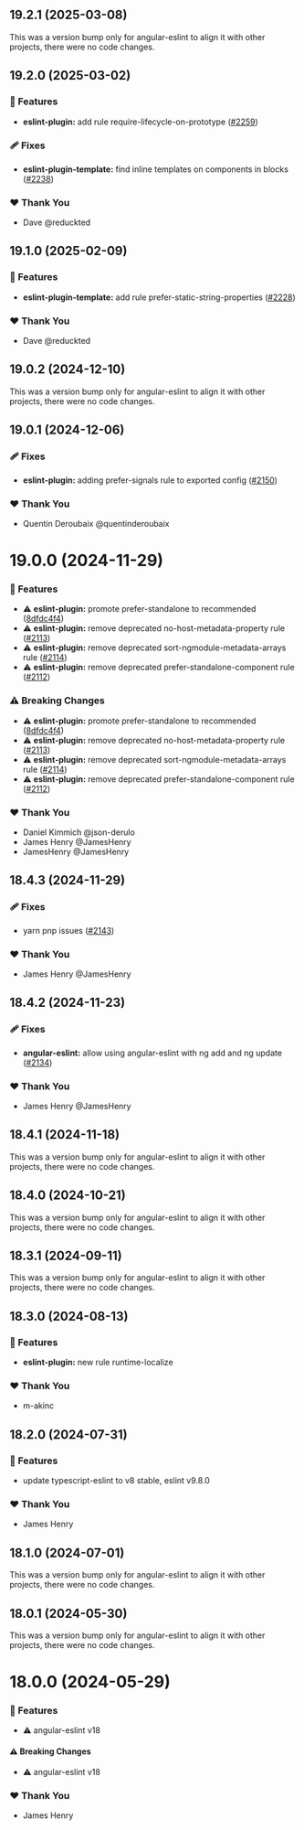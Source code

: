 ## 19.2.1 (2025-03-08)

This was a version bump only for angular-eslint to align it with other projects, there were no code changes.

## 19.2.0 (2025-03-02)

### 🚀 Features

- **eslint-plugin:** add rule require-lifecycle-on-prototype ([#2259](https://github.com/angular-eslint/angular-eslint/pull/2259))

### 🩹 Fixes

- **eslint-plugin-template:** find inline templates on components in blocks ([#2238](https://github.com/angular-eslint/angular-eslint/pull/2238))

### ❤️ Thank You

- Dave @reduckted

## 19.1.0 (2025-02-09)

### 🚀 Features

- **eslint-plugin-template:** add rule prefer-static-string-properties ([#2228](https://github.com/angular-eslint/angular-eslint/pull/2228))

### ❤️ Thank You

- Dave @reduckted

## 19.0.2 (2024-12-10)

This was a version bump only for angular-eslint to align it with other projects, there were no code changes.

## 19.0.1 (2024-12-06)

### 🩹 Fixes

- **eslint-plugin:** adding prefer-signals rule to exported config ([#2150](https://github.com/angular-eslint/angular-eslint/pull/2150))

### ❤️ Thank You

- Quentin Deroubaix @quentinderoubaix

# 19.0.0 (2024-11-29)

### 🚀 Features

- ⚠️ **eslint-plugin:** promote prefer-standalone to recommended ([8dfdc4f4](https://github.com/angular-eslint/angular-eslint/commit/8dfdc4f4))
- ⚠️ **eslint-plugin:** remove deprecated no-host-metadata-property rule ([#2113](https://github.com/angular-eslint/angular-eslint/pull/2113))
- ⚠️ **eslint-plugin:** remove deprecated sort-ngmodule-metadata-arrays rule ([#2114](https://github.com/angular-eslint/angular-eslint/pull/2114))
- ⚠️ **eslint-plugin:** remove deprecated prefer-standalone-component rule ([#2112](https://github.com/angular-eslint/angular-eslint/pull/2112))

### ⚠️ Breaking Changes

- ⚠️ **eslint-plugin:** promote prefer-standalone to recommended ([8dfdc4f4](https://github.com/angular-eslint/angular-eslint/commit/8dfdc4f4))
- ⚠️ **eslint-plugin:** remove deprecated no-host-metadata-property rule ([#2113](https://github.com/angular-eslint/angular-eslint/pull/2113))
- ⚠️ **eslint-plugin:** remove deprecated sort-ngmodule-metadata-arrays rule ([#2114](https://github.com/angular-eslint/angular-eslint/pull/2114))
- ⚠️ **eslint-plugin:** remove deprecated prefer-standalone-component rule ([#2112](https://github.com/angular-eslint/angular-eslint/pull/2112))

### ❤️ Thank You

- Daniel Kimmich @json-derulo
- James Henry @JamesHenry
- JamesHenry @JamesHenry

## 18.4.3 (2024-11-29)

### 🩹 Fixes

- yarn pnp issues ([#2143](https://github.com/angular-eslint/angular-eslint/pull/2143))

### ❤️ Thank You

- James Henry @JamesHenry

## 18.4.2 (2024-11-23)

### 🩹 Fixes

- **angular-eslint:** allow using angular-eslint with ng add and ng update ([#2134](https://github.com/angular-eslint/angular-eslint/pull/2134))

### ❤️ Thank You

- James Henry @JamesHenry

## 18.4.1 (2024-11-18)

This was a version bump only for angular-eslint to align it with other projects, there were no code changes.

## 18.4.0 (2024-10-21)

This was a version bump only for angular-eslint to align it with other projects, there were no code changes.

## 18.3.1 (2024-09-11)

This was a version bump only for angular-eslint to align it with other projects, there were no code changes.

## 18.3.0 (2024-08-13)

### 🚀 Features

- **eslint-plugin:** new rule runtime-localize

### ❤️ Thank You

- m-akinc

## 18.2.0 (2024-07-31)

### 🚀 Features

- update typescript-eslint to v8 stable, eslint v9.8.0

### ❤️ Thank You

- James Henry

## 18.1.0 (2024-07-01)

This was a version bump only for angular-eslint to align it with other projects, there were no code changes.

## 18.0.1 (2024-05-30)

This was a version bump only for angular-eslint to align it with other projects, there were no code changes.

# 18.0.0 (2024-05-29)

### 🚀 Features

- ⚠️ angular-eslint v18

#### ⚠️ Breaking Changes

- ⚠️ angular-eslint v18

### ❤️ Thank You

- James Henry
